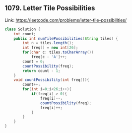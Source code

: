 ## 1079. Letter Tile Possibilities
Link: https://leetcode.com/problems/letter-tile-possibilities/

```java
class Solution {
    int count;
    public int numTilePossibilities(String tiles) {
        int n = tiles.length();
        int freq[] = new int[26];
        for(char c: tiles.toCharArray())
            freq[c - 'A']++;
        count = 0;
        countPossibility(freq);
        return count - 1;
    }
    void countPossibility(int freq[]){
        count++;
        for(int i=0;i<26;i++){
            if(freq[i] > 0){
                freq[i]--;
                countPossibility(freq);
                freq[i]++;
            }
        }
    }
}

```